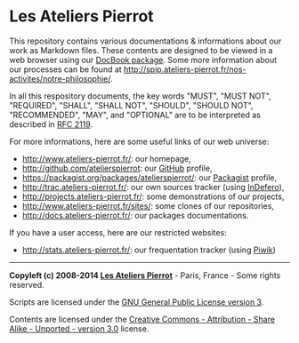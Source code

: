 Les Ateliers Pierrot
=============

This repository contains various documentations & informations about our work as Markdown files.
These contents are designed to be viewed in a web browser using our
[DocBook package](http://github.com/atelierspierrot/docbook). Some more information about our
processes can be found at <http://spip.ateliers-pierrot.fr/nos-activites/notre-philosophie/>.

In all this respository documents, the key words "MUST", "MUST NOT", "REQUIRED", "SHALL",
"SHALL NOT", "SHOULD", "SHOULD NOT", "RECOMMENDED", "MAY", and "OPTIONAL" are to be interpreted
as described in [RFC 2119](http://www.ietf.org/rfc/rfc2119.txt).

For more informations, here are some useful links of our web universe:

-   <http://www.ateliers-pierrot.fr/>: our homepage,
-   <http://github.com/atelierspierrot>: our [GitHub](http://www.github.com/) profile,
-   <https://packagist.org/packages/atelierspierrot/>: our [Packagist](https://packagist.org/) profile,
-   <http://trac.ateliers-pierrot.fr/>: our own sources tracker (using [InDefero](http://www.indefero.net/)),
-   <http://projects.ateliers-pierrot.fr/>: some demonstrations of our projects,
-   <http://www.ateliers-pierrot.fr/sites/>: some clones of our repositories,
-   <http://docs.ateliers-pierrot.fr/>: our packages documentations.

If you have a user access, here are our restricted websites:

-   <http://stats.ateliers-pierrot.fr/>: our frequentation tracker (using [Piwik](http://piwik.org/))


----
**Copyleft (c) 2008-2014 [Les Ateliers Pierrot](http://www.ateliers-pierrot.fr/)** - Paris, France - Some rights reserved.

Scripts are licensed under the [GNU General Public License version 3](http://www.gnu.org/licenses/gpl.html).

Contents are licensed under the [Creative Commons - Attribution - Share Alike - Unported - version 3.0](http://creativecommons.org/licenses/by-sa/3.0/) license.

